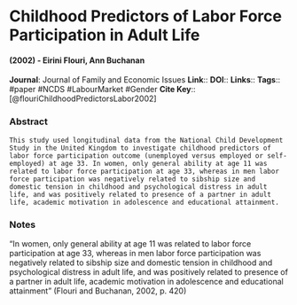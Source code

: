 # Childhood Predictors of Labor Force Participation in Adult Life
#### (2002) - Eirini Flouri, Ann Buchanan
**Journal**: Journal of Family and Economic Issues
**Link**:: 
**DOI**:: 
**Links**:: 
**Tags**:: #paper #NCDS #LabourMarket #Gender 
**Cite Key**:: [@flouriChildhoodPredictorsLabor2002]

### Abstract

```
This study used longitudinal data from the National Child Development Study in the United Kingdom to investigate childhood predictors of labor force participation outcome (unemployed versus employed or self-employed) at age 33. In women, only general ability at age 11 was related to labor force participation at age 33, whereas in men labor force participation was negatively related to sibship size and domestic tension in childhood and psychological distress in adult life, and was positively related to presence of a partner in adult life, academic motivation in adolescence and educational attainment.
```

### Notes

“In women, only general ability at age 11 was related to labor force participation at age 33, whereas in men labor force participation was negatively related to sibship size and domestic tension in childhood and psychological distress in adult life, and was positively related to presence of a partner in adult life, academic motivation in adolescence and educational attainment” (Flouri and Buchanan, 2002, p. 420)